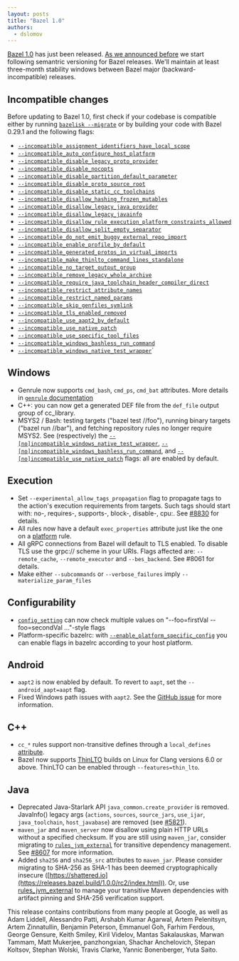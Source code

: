 ```yaml
---
layout: posts
title: "Bazel 1.0"
authors:
  - dslomov
---
```

[Bazel 1.0](https://github.com/bazelbuild/bazel/releases/tag/1.0.0) has just been released. 
[As we announced before](https://blog.bazel.build/2019/06/06/Bazel-Semantic-Versioning.html) 
we start following semantric versioning for Bazel releases. We'll maintain at least three-month
stability windows between Bazel major (backward-incompatible) releases.


## Incompatible changes

Before updating to Bazel 1.0, first check if your codebase is compatible either by running [`bazelisk --migrate`](https://github.com/bazelbuild/bazelisk) or by building your code with Bazel 0.29.1 and the following flags:

*   [`--incompatible_assignment_identifiers_have_local_scope`](https://github.com/bazelbuild/bazel/issues/8956)
*   [`--incompatible_auto_configure_host_platform`](https://github.com/bazelbuild/bazel/issues/7081)
*   [`--incompatible_disable_legacy_proto_provider`](https://github.com/bazelbuild/bazel/issues/7152)
*   [`--incompatible_disable_nocopts`](https://github.com/bazelbuild/bazel/issues/8706)
*   [`--incompatible_disable_partition_default_parameter`](https://github.com/bazelbuild/bazel/issues/8953)
*   [`--incompatible_disable_proto_source_root`](https://github.com/bazelbuild/bazel/issues/7153)
*   [`--incompatible_disable_static_cc_toolchains`](https://github.com/bazelbuild/bazel/issues/8546)
*   [`--incompatible_disallow_hashing_frozen_mutables`](https://github.com/bazelbuild/bazel/issues/7800)
*   [`--incompatible_disallow_legacy_java_provider`](https://github.com/bazelbuild/bazel/issues/7598)
*   [`--incompatible_disallow_legacy_javainfo`](https://github.com/bazelbuild/bazel/issues/5821)
*   [`--incompatible_disallow_rule_execution_platform_constraints_allowed`](https://github.com/bazelbuild/bazel/issues/8136)
*   [`--incompatible_disallow_split_empty_separator`](https://github.com/bazelbuild/bazel/issues/7355)
*   [`--incompatible_do_not_emit_buggy_external_repo_import`](https://github.com/bazelbuild/bazel/issues/8711)
*   [`--incompatible_enable_profile_by_default`](https://github.com/bazelbuild/bazel/issues/8783)
*   [`--incompatible_generated_protos_in_virtual_imports`](https://github.com/bazelbuild/bazel/issues/9215)
*   [`--incompatible_make_thinlto_command_lines_standalone`](https://github.com/bazelbuild/bazel/issues/6791)
*   [`--incompatible_no_target_output_group`](https://github.com/bazelbuild/bazel/issues/7949)
*   [`--incompatible_remove_legacy_whole_archive`](https://github.com/bazelbuild/bazel/issues/7362)
*   [`--incompatible_require_java_toolchain_header_compiler_direct`](https://github.com/bazelbuild/bazel/issues/7990)
*   [`--incompatible_restrict_attribute_names`](https://github.com/bazelbuild/bazel/issues/6437)
*   [`--incompatible_restrict_named_params`](https://github.com/bazelbuild/bazel/issues/8147)
*   [`--incompatible_skip_genfiles_symlink`](https://github.com/bazelbuild/bazel/issues/8651)
*   [`--incompatible_tls_enabled_removed`](https://github.com/bazelbuild/bazel/issues/8061)
*   [`--incompatible_use_aapt2_by_default`](https://github.com/bazelbuild/bazel/issues/6907)
*   [`--incompatible_use_native_patch`](https://github.com/bazelbuild/bazel/issues/8316)
*   [`--incompatible_use_specific_tool_files`](https://github.com/bazelbuild/bazel/issues/8531)
*   [`--incompatible_windows_bashless_run_command`](https://github.com/bazelbuild/bazel/issues/8240)
*   [`--incompatible_windows_native_test_wrapper`](https://github.com/bazelbuild/bazel/issues/6622)`


## Windows



*   Genrule now supports `cmd_bash`, `cmd_ps`, `cmd_bat` attributes. More details in [`genrule` documentation](https://docs.bazel.build/versions/master/be/general.html#genrule.cmd)
*   C++: you can now get a generated DEF file from the `def_file` output group of cc_library.
*   MSYS2 / Bash: testing targets ("bazel test //foo"), running binary targets ("bazel run //bar"), and fetching repository rules no longer require MSYS2. See (respectively) the [`--[no]incompatible_windows_native_test_wrapper`](https://github.com/bazelbuild/bazel/issues/6622), [`--[no]incompatible_windows_bashless_run_command`](https://github.com/bazelbuild/bazel/issues/8240), and [`--[no]incompatible_use_native_patch`](https://github.com/bazelbuild/bazel/issues/8316) flags: all are enabled by default.


## Execution



*   Set `--experimental_allow_tags_propagation` flag to propagate tags to the action's execution requirements from targets. Such tags should start with: no-, requires-, supports-, block-, disable-, cpu:. See [#8830](https://github.com/bazelbuild/bazel/issues/8830) for details.
*   All rules now have a default `exec_properties` attribute just like the one on a [platform](https://docs.bazel.build/versions/master/be/platform.html#platform.exec_properties) rule. 
*   All gRPC connections from Bazel will default to TLS enabled.  To disable TLS use the grpc:// scheme in your URIs. Flags affected are: `--remote_cache`, `--remote_executor` and `--bes_backend`. See #8061 for details.
*   Make either `--subcommands` or `--verbose_failures` imply `--materialize_param_files`


## Configurability



*   [`config_setting`](https://docs.bazel.build/versions/master/be/general.html#config_setting) can now check 
     multiple values on "--foo=firstVal --foo=secondVal ..."-style flags
*   Platform-specific bazelrc: with [`--enable_platform_specific_config`](https://docs.bazel.build/versions/master/command-line-reference.html#flag--enable_platform_specific_config) you can enable flags in bazelrc according to your host platform.


## Android



*   `aapt2` is now enabled by default. To revert to `aapt`, set the `--android_aapt=aapt` flag.
*   Fixed Windows path issues with `aapt2`. See the [GitHub issue](https://github.com/bazelbuild/bazel/issues/9102) for more information.


## C++



*   `cc_*` rules support non-transitive defines through a `local_defines` [attribute](https://docs.bazel.build/versions/master/be/c-cpp.html#cc_binary.local_defines).
*   Bazel now supports [ThinLTO](https://clang.llvm.org/docs/ThinLTO.html) builds on Linux for Clang versions 6.0 or above. ThinLTO can be enabled through `--features=thin_lto`.


## Java



*   Deprecated Java-Starlark API `java_common.create_provider` is removed. JavaInfo() legacy args (`actions`, `sources`, `source_jars`, `use_ijar`, `java_toolchain`, `host_javabase`) are removed (see [#5821](https://github.com/bazelbuild/bazel/issues/5821)).
*   `maven_jar` and `maven_server` now disallow using plain HTTP URLs without a specified checksum. If you are still using `maven_jar`, consider migrating to [`rules_jvm_external`](https://github.com/bazelbuild/rules_jvm_ext%20ernal) for transitive dependency management. See [#8607](https://github.com/bazelbuild/bazel/issues/8607) for more information.
*   Added `sha256` and `sha256_src` attributes to `maven_jar`. Please consider migrating to SHA-256 as SHA-1 has been deemed cryptographically insecure ([https://shattered.io](https://releases.bazel.build/1.0.0/rc2/index.html)). Or, use [rules_jvm_external](https://github.com/bazelbuild/rules_jvm_ext%20ernal) to manage your transitive Maven dependencies with artifact pinning and SHA-256 verification support.

This release contains contributions from many people at Google, as well as Adam Liddell, Alessandro Patti, Arshabh Kumar Agarwal, Artem Pelenitsyn, Artem Zinnatullin, Benjamin Peterson, Emmanuel Goh, Farhim Ferdous, George Gensure, Keith Smiley, Kiril Videlov, Mantas Sakalauskas, Marwan Tammam, Matt Mukerjee, panzhongxian, Shachar Anchelovich, Stepan Koltsov, Stephan Wolski, Travis Clarke, Yannic Bonenberger, Yuta Saito.
